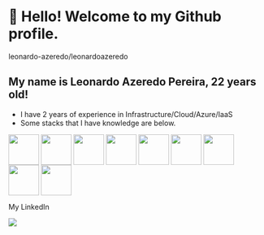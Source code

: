 # 👋 Hello! Welcome to my Github profile.

leonardo-azeredo/leonardoazeredo

## My name is Leonardo Azeredo Pereira, 22 years old!
 - I have 2 years of experience in Infrastructure/Cloud/Azure/IaaS
 - Some stacks that I have knowledge are below.


<img align="center" height="60" width="60" src="https://cdn.jsdelivr.net/gh/devicons/devicon/icons/azure/azure-original.svg" style="max-width: 100%;"> <a/>
<img align="center" height="60" width="60" src="https://cdn0.iconfinder.com/data/icons/network-15/512/Modem-512.png" style="max-width: 100%;"> <a/>
<img align="center" height="60" width="60" src="https://cdn.jsdelivr.net/gh/devicons/devicon/icons/grafana/grafana-original-wordmark.svg" style="max-width: 100%;"> <a/>
<img align="center" height="60" width="60" src="https://www.intelstd.com/zabbix/img/touch-icon-192x192.png" style="max-width: 100%;"> <a/>
<img align="center" height="60" width="60" src="https://cdn.jsdelivr.net/gh/devicons/devicon/icons/ubuntu/ubuntu-plain-wordmark.svg" style="max-width: 100%;"> <a/>
<img align="center" height="60" width="60" src="https://previews.123rf.com/images/tawatchaimaneewan/tawatchaimaneewan1711/tawatchaimaneewan171100003/89446941-vector-of-network-switch-or-router-icon-set.jpg" style="max-width: 100%;"> <a/>
<img align="center" height="60" width="60" src="https://images.credly.com/images/be8fcaeb-c769-4858-b567-ffaaa73ce8cf/image.png" style="max-width: 100%;"> <a/>
<img align="center" height="60" width="60" src="https://cdn.jsdelivr.net/gh/devicons/devicon/icons/linux/linux-original.svg" style="max-width: 100%;"> <a/>
<img align="center" height="60" width="60" src="https://cdn.jsdelivr.net/gh/devicons/devicon/icons/docker/docker-original-wordmark.svg" style="max-width: 100%;"> <a/>

My LinkedIn

[<img src="https://img.shields.io/badge/linkedin-%230077B5.svg?&style=for-the-badge&logo=linkedin&logoColor=white" />](https://www.linkedin.com/in/leonazeredo/) 

<!---
leonardo-azeredo/leonardo-azeredo is a ✨ special ✨ repository because its `README.md` (this file) appears on your GitHub profile.
You can click the Preview link to take a look at your changes.
--->
